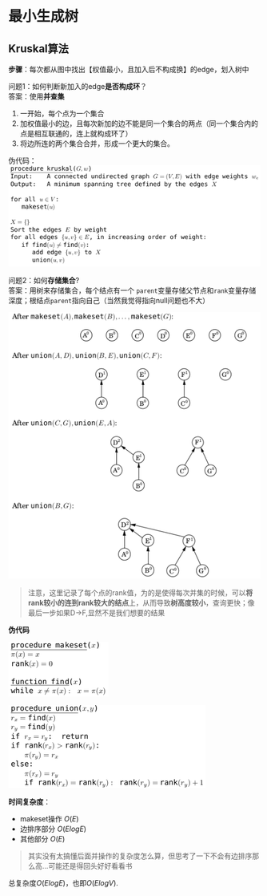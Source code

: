 # 最小生成树

## Kruskal算法

**步骤**：每次都从图中找出【权值最小，且加入后不构成换】的edge，划入树中<br>

问题1：如何判断新加入的edge**是否构成环**？<br>
答案：使用**并查集**
  1. 一开始，每个点为一个集合
  2. 加权值最小的边，且每次新加的边不能是同一个集合的两点（同一个集合内的点是相互联通的，连上就构成环了）
  3. 将边所连的两个集合合并，形成一个更大的集合。

伪代码：
![](1.png)


问题2：如何**存储集合**?<br>
答案：用树来存储集合，每个结点有一个 ```parent```变量存储父节点和```rank```变量存储深度；根结点```parent```指向自己（当然我觉得指向null问题也不大）

![](2.png)

> 注意，这里记录了每个点的rank值，为的是使得每次并集的时候，可以**将rank较小的连到rank较大的结点**上，从而导致**树高度较小**，查询更快；像最后一步如果D->F,显然不是我们想要的结果

**伪代码**

![](3.png)

![](4.png)

**时间复杂度**：
- makeset操作 $O(E)$
- 边排序部分 $O(ElogE)$
- 其他部分 $O(E)$ 
> 其实没有太搞懂后面并操作的复杂度怎么算，但思考了一下不会有边排序那么高...可能还是得回头好好看看书

总复杂度$O(ElogE)$，也即$O(ElogV)$.